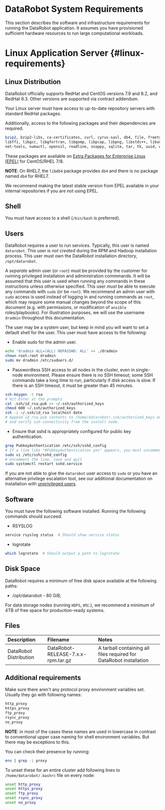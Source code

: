 # DataRobot System Requirements

This section describes the software and infrastructure requirements for running the DataRobot application.
It assumes you have provisioned sufficient hardware resources to run large computational workloads.

# Linux Application Server {#linux-requirements}

## Linux Distribution

DataRobot officially supports RedHat and CentOS versions 7.9 and 8.2, and RedHat 8.3.
Other versions are supported via contract addendum.

Your Linux server must have access to up-to-date repository servers with standard RedHat packages.

Additionally, access to the following packages and their dependencies are required.

```bash
bzip2, bzip2-libs, ca-certificates, curl, cyrus-sasl, db4, file, freetype, gdbm, glibc, gmp, gpgme, libaio, libcurl,
libffi, libgcc, libgfortran, libgomp, libpcap, libpng, libstdc++, libuuid, libXft, libxml2, mysql, mysql-libs, ncurses,
net-tools, numactl, openssl, readline, snappy, sqlite, tar, tk, uuid, wget, xz, zlib
```

These packages are available on [Extra Packages for Enterprise Linux (EPEL)](https://fedoraproject.org/wiki/EPEL) for CentOS/RHEL 7/8.

**NOTE**: On RHEL7, the `libdb4` package provides `db4` and there is no package named `db4` for RHEL7.

We recommend making the latest stable version from EPEL available in your internal repositories if you are not using EPEL.

## Shell

You must have access to a shell (`/bin/bash` is preferred).

## Users

DataRobot requires a user to run services. Typically, this user is named `datarobot`.
This user is _not created_ during the RPM and Hadoop installation process.
This user must own the DataRobot installation directory, `/opt/datarobot`.

A _separate_ admin user (or `root`) must be provided by the customer for running privileged installation and administration commmands.
It will be assumed that this user is used when running any commands in these instructions unless otherwise specified.
This user _must_ be able to execute any commands with `sudo` (or be `root`).
We recommend an admin user with `sudo` access is used instead of logging in and running commands as `root`, which
may require some manual changes beyond the scope of this document
(e.g. with permissions, or modification of `ansible` roles/playbooks).
For illustration purposes, we will use the username `dradmin` throughout this documentation.

The user may be a system user, but keep in mind you will want to set a default shell for the user.
This user must have access to the following:

* Enable sudo for the admin user.

```bash
echo 'dradmin ALL=(ALL) NOPASSWD: ALL' >> ./dradmin
chown root:root dradmin
sudo mv dradmin /etc/sudoers.d/
```

* Passwordless SSH access to all nodes in the cluster, even in single-node environment.
Please ensure there is no SSH timeout; some SSH commands take a long time to run, particularly if disk access is slow.
If there is an SSH timeout, it must be greater than 45 minutes.

```bash
ssh-keygen -t rsa
# Hit Enter at the prompts
cat .ssh/id_rsa.pub >> ~/.ssh/authorized_keys
chmod 600 ~/.ssh/authorized_keys
ssh -i ~/.ssh/id_rsa localhost date
# Append id_rsa.pub contents to /home/datarobot/.ssh/authorized_keys on other nodes
# and verify ssh connectivity from the install node.
```

* Ensure that sshd is appropriately configured for public key authentication.

```bash
grep PubkeyAuthentication /etc/ssh/sshd_config
# If a line like "#PubkeyAuthentication yes" appears, you must uncomment the line:
sudo vi /etc/ssh/sshd_config
# Uncomment the line, save and quit
sudo systemctl restart sshd.service
```

If you are not able to give the `datarobot` user access to `sudo` or you have an
alternative privilege escalation tool, see our additional documentation on
installation with
[unprivileged users](../special-topics/admin-user.md#unprivileged-user-installation).

## Software

You must have the following software installed.
Running the following commands should succeed.

* RSYSLOG

```bash
service rsyslog status  # Should show service status
```

* logrotate

```bash
which logrotate  # Should output a path to logrotate
```

## Disk Space

DataRobot requires a minimum of free disk space available at the following paths:

- /opt/datarobot - 80 GiB;

For data storage nodes (running `HDFS`, etc.), we recommend a minimum of 4TB of free space for production-ready systems.

## Files

| Description | Filename | Notes |
|:------------|:---------|:------|
| DataRobot Distribution | DataRobot-RELEASE-7.x.x-rpm.tar.gz | A tarball containing all files required for DataRobot installation |

## Additional requirements

Make sure there aren't any protocol proxy environment variables set. Usually they go with following names:

```bash
http_proxy
https_proxy
ftp_proxy
rsync_proxy
no_proxy
```

**NOTE**: in most of the cases these names are used in lowercase in contrast to conventional upper case naming for shell environment variables.
But there may be exceptions to this.

You can check their presence by running:

```bash
env | grep -i proxy
```

To unset these for an entire cluster add following lines to `/home/datarobot/.bashrc` file on every node:

```bash
unset http_proxy
unset https_proxy
unset ftp_proxy
unset rsync_proxy
unset no_proxy
```
